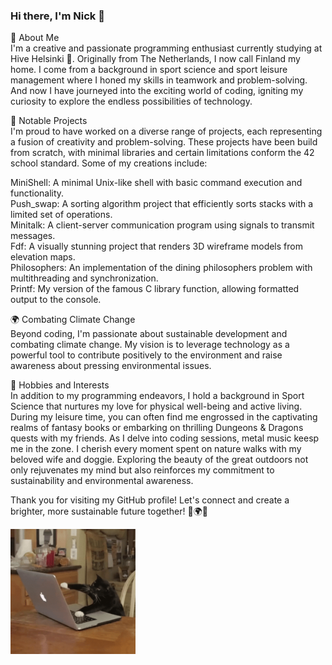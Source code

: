 ### Hi there, I'm Nick 👋

🚀 About Me<br>
I'm a creative and passionate programming enthusiast currently studying at Hive Helsinki 🐝. Originally from The Netherlands, I now call Finland my home. I come from a background in sport science and sport leisure management where I honed my skills in teamwork and problem-solving. And now I have journeyed into the exciting world of coding, igniting my curiosity to explore the endless possibilities of technology.

🌟 Notable Projects<br>
I'm proud to have worked on a diverse range of projects, each representing a fusion of creativity and problem-solving. These projects have been build from scratch, with minimal libraries and certain limitations conform the 42 school standard. Some of my creations include:

MiniShell: A minimal Unix-like shell with basic command execution and functionality.<br>
Push_swap: A sorting algorithm project that efficiently sorts stacks with a limited set of operations.<br>
Minitalk: A client-server communication program using signals to transmit messages.<br>
Fdf: A visually stunning project that renders 3D wireframe models from elevation maps.<br>
Philosophers: An implementation of the dining philosophers problem with multithreading and synchronization.<br>
Printf: My version of the famous C library function, allowing formatted output to the console.<br>

🌍 Combating Climate Change<br>
Beyond coding, I'm passionate about sustainable development and combating climate change. My vision is to leverage technology as a powerful tool to contribute positively to the environment and raise awareness about pressing environmental issues.<br>

🌱 Hobbies and Interests<br>
In addition to my programming endeavors, I hold a background in Sport Science that nurtures my love for physical well-being and active living. During my leisure time, you can often find me engrossed in the captivating realms of fantasy books or embarking on thrilling Dungeons & Dragons quests with my friends. As I delve into coding sessions, metal music keesp me in the zone. I cherish every moment spent on nature walks with my beloved wife and doggie. Exploring the beauty of the great outdoors not only rejuvenates my mind but also reinforces my commitment to sustainability and environmental awareness.

Thank you for visiting my GitHub profile! Let's connect and create a brighter, more sustainable future together! 🌟🌍🐝
<!--

-->
<img src="giphy.gif" alt="CoderCat" width="200" />


